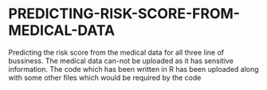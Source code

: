 # PREDICTING-RISK-SCORE-FROM-MEDICAL-DATA
Predicting the risk score from the medical data for all three line of bussiness. The medical data can-not be uploaded as it has sensitive information. The code which has been written in R has been uploaded along with some other files which would be required by the code

